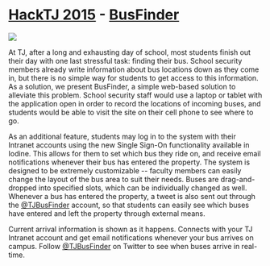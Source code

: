 # [HackTJ 2015](https://hacktj.org/) - [BusFinder](http://devpost.com/software/busfinder-1ey7z)

![](static/img/screenshot.png)

At TJ, after a long and exhausting day of school, most students finish out their day with one last stressful task: finding their bus. School security members already write information about bus locations down as they come in, but there is no simple way for students to get access to this information. As a solution, we present BusFinder, a simple web-based solution to alleviate this problem. School security staff would use a laptop or tablet with the application open in order to record the locations of incoming buses, and students would be able to visit the site on their cell phone to see where to go.

As an additional feature, students may log in to the system with their Intranet accounts using the new Single Sign-On functionality available in Iodine. This allows for them to set which bus they ride on, and receive email notifications whenever their bus has entered the property. The system is designed to be extremely customizable --  faculty members can easily change the layout of the bus area to suit their needs. Buses are drag-and-dropped into specified slots, which can be individually changed as well.  Whenever a bus has entered the property, a tweet is also sent out through the [@TJBusFinder](https://twitter.com/tjbusfinder) account, so that students can easily see which buses have entered and left the property through external means.

Current arrival information is shown as it happens. Connects with your TJ Intranet account and get email notifications whenever your bus arrives on campus. Follow [@TJBusFinder](https://twitter.com/tjbusfinder) on Twitter to see when buses arrive in real-time.

